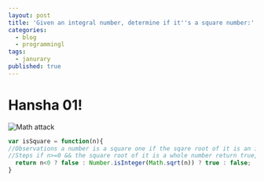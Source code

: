 ```yaml
---
layout: post
title: 'Given an integral number, determine if it''s a square number:'
categories:
  - blog
  - programmingl
tags:
  - janurary
published: true
---
```


# Hansha 01! 

![Math attack](/https://d1u5p3l4wpay3k.cloudfront.net/dota2_gamepedia/7/77/Activate_Fire_Remnant_icon.png?version=a4c332916885f6000f99c21b7bad648a)

```javascript
var isSquare = function(n){
//Observations a number is a square one if the sqare root of it is an integer.
//Steps if n>=0 && the square root of it is a whole number return true, else false.
  return n<0 ? false : Number.isInteger(Math.sqrt(n)) ? true : false;
}
```
